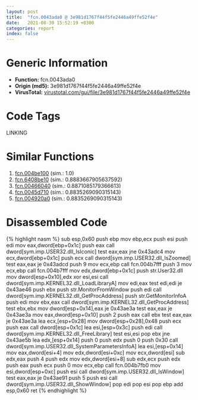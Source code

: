 ```yaml
---
layout: post
title:  "fcn.0043ada0 @ 3e981d1767f44f5fe2446a49ffe52f4e"
date:   2021-08-30 15:52:19 +0300
categories: report
index: false
---
```


# Generic Information
- **Function:** fcn.0043ada0
- **Origin (md5):** 3e981d1767f44f5fe2446a49ffe52f4e
- **VirusTotal:** [virustotal.com/gui/file/3e981d1767f44f5fe2446a49ffe52f4e][virustotal_ref]

# Code Tags
<span class="tag" id="LINKING">LINKING</span>


# Similar Functions

1. [fcn.004be100][similar_1_ref] (sim.: 1.0)
2. [fcn.6408be10][similar_2_ref] (sim.: 0.8883667905637592)
3. [fcn.00466040][similar_3_ref] (sim.: 0.8871085179366613)
4. [fcn.0045d710][similar_4_ref] (sim.: 0.8835269090315143)
5. [fcn.004920a0][similar_5_ref] (sim.: 0.8835269090315143)


# Disassembled Code

{% highlight nasm %}
sub esp,0x60
push ebp
mov ebp,ecx
push esi
push edi
mov eax,dword[ebp+0x1c]
push eax
call dword[sym.imp.USER32.dll_IsIconic]
test eax,eax
jne 0x43adc4
mov ecx,dword[ebp+0x1c]
push ecx
call dword[sym.imp.USER32.dll_IsZoomed]
test eax,eax
je 0x43adcd
push 9
mov ecx,ebp
call fcn.004b7fff
push 3
mov ecx,ebp
call fcn.004b7fff
mov edx,dword[ebp+0x1c]
push str.User32.dll
mov dword[esp+0x10],edx
xor esi,esi
call dword[sym.imp.KERNEL32.dll_LoadLibraryA]
mov edi,eax
test edi,edi
je 0x43ae46
push ebx
push str.MonitorFromWindow
push edi
call dword[sym.imp.KERNEL32.dll_GetProcAddress]
push str.GetMonitorInfoA
push edi
mov ebx,eax
call dword[sym.imp.KERNEL32.dll_GetProcAddress]
test ebx,ebx
mov dword[esp+0x14],eax
je 0x43ae3a
test eax,eax
je 0x43ae3a
mov eax,dword[esp+0x10]
push 2
push eax
call ebx
test eax,eax
je 0x43ae3a
lea ecx,[esp+0x28]
mov dword[esp+0x28],0x48
push ecx
push eax
call dword[esp+0x1c]
lea esi,[esp+0x3c]
push edi
call dword[sym.imp.KERNEL32.dll_FreeLibrary]
test esi,esi
pop ebx
jne 0x43ae5b
lea edx,[esp+0x14]
push 0
push edx
push 0
push 0x30
call dword[sym.imp.USER32.dll_SystemParametersInfoA]
lea esi,[esp+0x14]
mov eax,dword[esi+4]
mov edx,dword[esi+0xc]
mov ecx,dword[esi]
sub edx,eax
push 4
push edx
mov edx,dword[esi+8]
sub edx,ecx
push edx
push eax
push ecx
push 0
mov ecx,ebp
call fcn.004b7fb0
mov esi,dword[esp+0xc]
push esi
call dword[sym.imp.USER32.dll_IsWindow]
test eax,eax
je 0x43ae91
push 5
push esi
call dword[sym.imp.USER32.dll_ShowWindow]
pop edi
pop esi
pop ebp
add esp,0x60
ret
{% endhighlight %}


[similar_1_ref]: /report/fcn.004be100@7453c96a6fbd42ec690b8deb53eafcba
[similar_2_ref]: /report/fcn.6408be10@07e4412910bcf0f5969ef64c44eecb2d
[similar_3_ref]: /report/fcn.00466040@4fe6510221c33bf023f6abed461fc13f
[similar_4_ref]: /report/fcn.0045d710@289859175c221b107317af7727d26c17
[similar_5_ref]: /report/fcn.004920a0@be7fba7cc724acf4ae2900d99e0fc9c3
[virustotal_ref]: https://www.virustotal.com/gui/file/3e981d1767f44f5fe2446a49ffe52f4e
